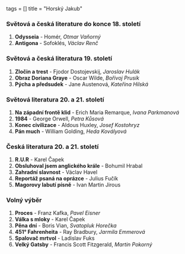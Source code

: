 tags = []
title = "Horský Jakub"

### Světová a česká literature do konce 18. století
1. __Odysseia__ - Homér, _Otmar Vaňorný_
0. __Antigona__ - Sofoklés, _Václav Renč_

### Světová a česká literatura 19. století
1. __Zločin a trest__ - Fjodor Dostojevskij, _Jaroslav Hulák_
0. __Obraz Doriana Graye__ - Oscar Wilde, _Bořivoj Prusík_
0. __Pýcha a předsudek__ - Jane Austenová, _Kateřina Hilská_

### Světová literatura 20. a 21. století
1. __Na západní frontě klid__ - Erich Maria Remarque, _Ivana Parkmanová_
0. __1984__ - George Orwell, _Petra Kůsová_
0. __Konec civilizace__ - Aldous Huxley, _Josef Kostohryz_
0. __Pán much__ - William Golding, _Heda Kovályová_

### Česká literatura 20. a 21. století
1. __R.U.R__ - Karel Čapek
0. __Obsluhoval jsem anglického krále__ - Bohumil Hrabal
0. __Zahradní slavnost__ - Václav Havel
0. __Reportáž psaná na oprázce__ - Julius Fučík
0. __Magorovy labutí písně__ - Ivan Martin Jirous

### Volný výběr
1. __Proces__ - Franz Kafka, _Pavel Eisner_
0. __Válka s mloky__ - Karel Čapek
0. __Pěna dní__ - Boris Vian, _Svatopluk Horečka_
0. __451° Fahrenheita__ - Ray Bradbury, _Jarmila Emmerová_
0. __Spalovač mrtvol__ - Ladislav Fuks
0. __Velký Gatsby__ - Francis Scott Fitzgerald, _Martin Pokorný_
